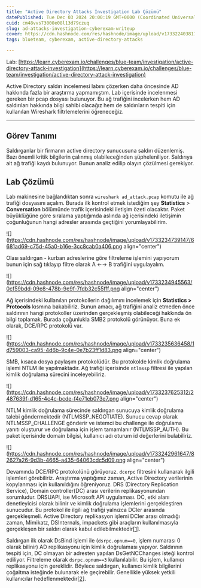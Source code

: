 ```yaml
---
title: "Active Directory Attacks Investigation Lab Çözümü"
datePublished: Tue Dec 03 2024 20:00:19 GMT+0000 (Coordinated Universal Time)
cuid: cm48vvs73000e08l13d79czuq
slug: ad-attacks-investigation-cyberexam-writeup
cover: https://cdn.hashnode.com/res/hashnode/image/upload/v1733224038179/98b7294a-01e2-459e-8988-f77838402c7d.png
tags: blueteam, cyberexam, active-directory-attacks

---
```


Lab: [https://learn.cyberexam.io/challenges/blue-team/investigation/active-directory-attack-investigation](https://learn.cyberexam.io/challenges/blue-team/investigation/active-directory-attack-investigation)

Active Directory saldırı incelemesi labını çözerken daha öncesinde AD hakkında fazla bir araştırma yapmamıştım. Lab içerisinde incelenmesi gereken bir pcap dosyası bulunuyor. Bu ağ trafiğini incelerken hem AD saldırıları hakkında bilgi sahibi olacağız hem de saldırıların tespiti için kullanılan Wireshark filtrlemelerini öğreneceğiz.

---

## Görev Tanımı

Saldırganlar bir firmanın active directory sunucusuna saldırı düzenlemiş. Bazı önemli kritik bilgilerin çalınmış olabileceğinden şüpheleniliyor. Saldırıya ait ağ trafiği kaydı bulunuyor. Bunun analiz edilip olayın çözülmesi gerekiyor.

## Lab Çözümü

Lab makinesine bağlandıktan sonra `wireshark ad_attack.pcap` komutu ile ağ trafiği dosyasını açalım. Burada ilk kontrol etmek istediğim şey **Statistics** &gt; **Conversation** bölümünde trafik içerisindeki iletişim özeti olacaktır. Paket büyüklüğüne göre sıralama yaptığımda aslında ağ içerisindeki iletişimin çoğunluğunun hangi adresler arasında geçtiğini yorumlayabilirim.

![](https://cdn.hashnode.com/res/hashnode/image/upload/v1733234739147/6681ad69-c75d-45a0-b16e-3cc8cab0a406.png align="center")

Olası saldırgan - kurban adreslerine göre filtreleme işlemini yapıyorum bunun için sağ tıklayıp filtre olarak A ←→ B trafiğini uygulayalım.

![](https://cdn.hashnode.com/res/hashnode/image/upload/v1733234945563/0cf59bdd-09e8-478b-9e9f-7fdb32c55fff.png align="center")

Ağ içerisindeki kullanılan protokollerin dağılımını incelemek için **Statistics &gt; Protocols** kısmına bakabiliriz. Bunun amacı, ağ trafiğini analiz etmeden önce saldırının hangi protokoller üzerinden gerçekleşmiş olabileceği hakkında ön bilgi toplamak. Burada çoğunlukla SMB2 protokolü görünüyor. Buna ek olarak, DCE/RPC protokolü var.

![](https://cdn.hashnode.com/res/hashnode/image/upload/v1733235636458/1d759003-ca95-4d6b-9c4e-0e7b23ff1d83.png align="center")

SMB, kısaca dosya paylaşım protokolüdür. Bu protokolde kimlik doğrulama işlemi NTLM ile yapılmaktadır. Ağ trafiği içerisinde `ntlmssp` filtresi ile yapılan kimlik doğrulama sürecini inceleyebiliriz.

![](https://cdn.hashnode.com/res/hashnode/image/upload/v1733237625312/2487639f-d165-4c4c-bcde-f4e71eb073e7.png align="center")

NTLM kimlik doğrulama sürecinde saldırgan sunucuya kimlik doğrulama talebi göndermektedir (NTLMSSP\_NEGOTIATE). Sunucu cevap olarak NTLMSSP\_CHALLENGE gönderir ve istemci bu challenge ile doğrulama yanıtı oluşturur ve doğrulama için işlem tamamlanır (NTLMSSP\_AUTH). Bu paket içerisinde domain bilgisi, kullanıcı adı oturum id değerlerini bulabiliriz.

![](https://cdn.hashnode.com/res/hashnode/image/upload/v1733242961647/82627a26-9d3b-4665-a435-64063cdc5d09.png align="center")

Devamında DCE/RPC protokolünü görüyoruz. `dcerpc` filtresini kullanarak ilgili işlemleri görebiliriz. Araştırma yaptığımız zaman, Active Directory verilerinin kopylanması için kullanıldığını öğreniyoruz. DRS (Directory Replication Service), Domain controller(DC) arası verilerin replikasyonundan sorumludur. DRSUAPI, ise Microsoft API uygulaması. DC, etki alanı denetleyicisi olarak bilinir ve kimlik doğrulama işlemlerini gerçekleştiren sunucudur. Bu protokol ile ilgili ağ trafiği yalnızca DCler arasında gerçekleşmeli. Active Directory replikasyon işlemi DCler arası olmadığı zaman, Mimikatz, DSInternals, impackets gibi araçların kullanılmasıyla gerçekleşen bir saldırı olarak kabul edilebilmektedir\[[1](https://blog.nviso.eu/2021/11/15/detecting-dcsync-and-dcshadow-network-traffic/)\].

Saldırgan ilk olarak DsBind işlemi ile (`dsrpc.opnum==0`, işlem numarası 0 olarak bilinir) AD replikasyonu için kimlik doğrulaması yapıyor. Saldırının tespiti için, DC olmayan bir adresten yapılan DsGetNCChanges isteği kontrol ediliyor. Filtreleme olarak `dsrpc.opnum==3` kullanılabilir. Bu işlem, kullanıcı replikasyonu için gereklidir. Böylece saldırgan, kullanıcı kimlik bilgilerini çoğaltma isteğinde bulunarak ele geçirebilir. Genellikle yüksek yetkili kullanıcılar hedeflenmektedir\[[2](https://adsecurity.org/?p=1729)\].